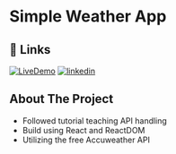 # Simple Weather App

## 🔗 Links

[![LiveDemo](https://img.shields.io/badge/Live_demo-000?style=for-the-badge&logo=ko-fi&logoColor=white)](https://oceanabernathy.com/SimpleWeatherApp//)
[![linkedin](https://img.shields.io/badge/linkedin-0A66C2?style=for-the-badge&logo=linkedin&logoColor=white)](https://www.linkedin.com/in/ocean-abernathy/)

## About The Project

- Followed tutorial teaching API handling
- Build using React and ReactDOM
- Utilizing the free Accuweather API
